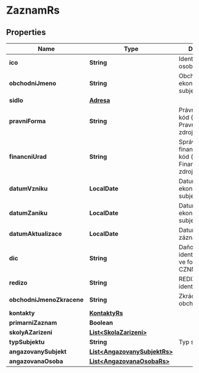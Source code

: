 

# ZaznamRs


## Properties

| Name | Type | Description | Notes |
|------------ | ------------- | ------------- | -------------|
|**ico** | **String** | Identifikační číslo osoby - IČO |  [optional] |
|**obchodniJmeno** | **String** | Obchodní jméno ekonomického subjektu |  [optional] |
|**sidlo** | [**Adresa**](Adresa.md) |  |  [optional] |
|**pravniForma** | **String** | Právní forma - kód (ciselnikKod: PravniForma, zdroj: res, com)  |  [optional] |
|**financniUrad** | **String** | Správně příslušný finanční úřad - kód (ciselnikKod: FinancniUrad, zdroj:ufo)  |  [optional] |
|**datumVzniku** | **LocalDate** | Datum vzniku ekonomického subjektu  |  [optional] |
|**datumZaniku** | **LocalDate** | Datum zániku ekonomického subjektu |  [optional] |
|**datumAktualizace** | **LocalDate** | Datum aktualizace záznamu |  [optional] |
|**dic** | **String** | Daňové identifikační číslo ve formátu CZNNNNNNNNNN |  [optional] |
|**redizo** | **String** | REDIZO - resortní identifikátor |  [optional] |
|**obchodniJmenoZkracene** | **String** | Zkrácené obchodní jméno |  [optional] |
|**kontakty** | [**KontaktyRs**](KontaktyRs.md) |  |  [optional] |
|**primarniZaznam** | **Boolean** |  |  [optional] |
|**skolyAZarizeni** | [**List&lt;SkolaZarizeni&gt;**](SkolaZarizeni.md) |  |  [optional] |
|**typSubjektu** | **String** | Typ subjektu |  [optional] |
|**angazovanySubjekt** | [**List&lt;AngazovanySubjektRs&gt;**](AngazovanySubjektRs.md) |  |  [optional] |
|**angazovanaOsoba** | [**List&lt;AngazovanaOsobaRs&gt;**](AngazovanaOsobaRs.md) |  |  [optional] |



